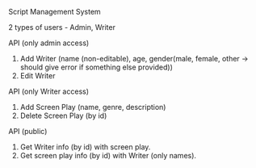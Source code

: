 Script Management System

2 types of users - Admin, Writer

API (only admin access)
1. Add Writer (name (non-editable), age, gender(male, female, other -> should give error if something else provided))
3. Edit Writer

API (only Writer access)
1. Add Screen Play (name, genre, description)
2. Delete Screen Play (by id)

API (public)
1. Get Writer info (by id) with screen play.
2. Get screen play info (by id) with Writer (only names).
